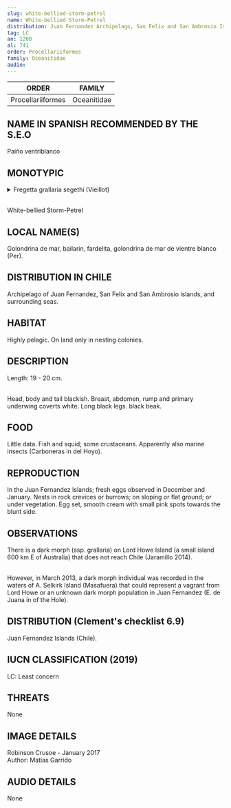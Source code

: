 ```yaml
---
slug: white-bellied-storm-petrel
name: White-bellied Storm-Petrel
distribution: Juan Fernandez Archipelago, San Felix and San Ambrosio Islands, and surrounding seas.
tag: LC
an: 1200
al: 741
order: Procellariiformes
family: Oceanitidae
audio:
---
```


| ORDER             | FAMILY      |
| ----------------- | ----------- |
| Procellariiformes | Oceanitidae |

## NAME IN SPANISH RECOMMENDED BY THE S.E.O

Paiño ventriblanco

## MONOTYPIC

<details>
<summary>Fregetta grallaria segethi (Vieillot)</summary><br>

Freg (from the Italian fregata) = (bird) frigate.<br>
-etta (New Latin - ett, -a, -um) = diminutive suffix.<br>
grallaria (L - grallae) = with stilts.<br>
segethi = from Segeth.<br><br>

Small stilt frigate from Segeth.

</details><br>

White-bellied Storm-Petrel

## LOCAL NAME(S)

Golondrina de mar, bailarin, fardelita, golondrina de mar de vientre blanco (Per).

## DISTRIBUTION IN CHILE

Archipelago of Juan Fernandez, San Felix and San Ambrosio islands, and surrounding seas.

## HABITAT

Highly pelagic. On land only in nesting colonies.

## DESCRIPTION

Length: 19 - 20 cm.<br><br>

Head, body and tail blackish. Breast, abdomen, rump and primary underwing coverts white. Long black legs. black beak.

## FOOD

Little data. Fish and squid; some crustaceans. Apparently also marine insects (Carboneras in del Hoyo).

## REPRODUCTION

In the Juan Fernandez Islands; fresh eggs observed in December and January. Nests in rock crevices or burrows; on sloping or flat ground; or under vegetation. Egg set, smooth cream with small pink spots towards the blunt side.

## OBSERVATIONS

There is a dark morph (ssp. grallaria) on Lord Howe Island (a small island 600 km E of Australia) that does not reach Chile (Jaramillo 2014).<br><br>

However, in March 2013, a dark morph individual was recorded in the waters of A. Selkirk Island (Masafuera) that could represent a vagrant from Lord Howe or an unknown dark morph population in Juan Fernandez (E. de Juana in of the Hole).

## DISTRIBUTION (Clement's checklist 6.9)

Juan Fernandez Islands (Chile).

## IUCN CLASSIFICATION (2019)

LC: Least concern

## THREATS

None

## IMAGE DETAILS

Robinson Crusoe - January 2017<br>
Author: Matias Garrido

## AUDIO DETAILS

None

